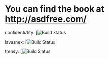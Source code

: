 # You can find the book at http://asdfree.com/
confidentiality: [![Build Status](https://github.com/asdfree/confidentiality/actions/workflows/r.yml/badge.svg)

lavaanex: [![Build Status](https://github.com/asdfree/lavaanex/actions/workflows/r.yml/badge.svg)

trendy: [![Build Status](https://github.com/asdfree/trendy/actions/workflows/r.yml/badge.svg)

